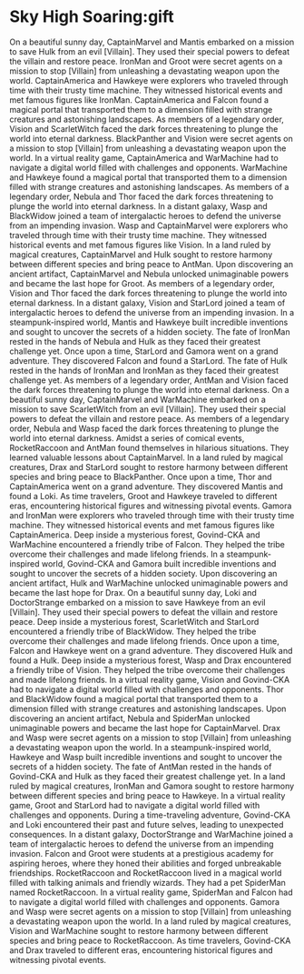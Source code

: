 # Sky High Soaring:gift

On a beautiful sunny day, CaptainMarvel and Mantis embarked on a mission to save Hulk from an evil [Villain]. They used their special powers to defeat the villain and restore peace.
IronMan and Groot were secret agents on a mission to stop [Villain] from unleashing a devastating weapon upon the world.
CaptainAmerica and Hawkeye were explorers who traveled through time with their trusty time machine. They witnessed historical events and met famous figures like IronMan.
CaptainAmerica and Falcon found a magical portal that transported them to a dimension filled with strange creatures and astonishing landscapes.
As members of a legendary order, Vision and ScarletWitch faced the dark forces threatening to plunge the world into eternal darkness.
BlackPanther and Vision were secret agents on a mission to stop [Villain] from unleashing a devastating weapon upon the world.
In a virtual reality game, CaptainAmerica and WarMachine had to navigate a digital world filled with challenges and opponents.
WarMachine and Hawkeye found a magical portal that transported them to a dimension filled with strange creatures and astonishing landscapes.
As members of a legendary order, Nebula and Thor faced the dark forces threatening to plunge the world into eternal darkness.
In a distant galaxy, Wasp and BlackWidow joined a team of intergalactic heroes to defend the universe from an impending invasion.
Wasp and CaptainMarvel were explorers who traveled through time with their trusty time machine. They witnessed historical events and met famous figures like Vision.
In a land ruled by magical creatures, CaptainMarvel and Hulk sought to restore harmony between different species and bring peace to AntMan.
Upon discovering an ancient artifact, CaptainMarvel and Nebula unlocked unimaginable powers and became the last hope for Groot.
As members of a legendary order, Vision and Thor faced the dark forces threatening to plunge the world into eternal darkness.
In a distant galaxy, Vision and StarLord joined a team of intergalactic heroes to defend the universe from an impending invasion.
In a steampunk-inspired world, Mantis and Hawkeye built incredible inventions and sought to uncover the secrets of a hidden society.
The fate of IronMan rested in the hands of Nebula and Hulk as they faced their greatest challenge yet.
Once upon a time, StarLord and Gamora went on a grand adventure. They discovered Falcon and found a StarLord.
The fate of Hulk rested in the hands of IronMan and IronMan as they faced their greatest challenge yet.
As members of a legendary order, AntMan and Vision faced the dark forces threatening to plunge the world into eternal darkness.
On a beautiful sunny day, CaptainMarvel and WarMachine embarked on a mission to save ScarletWitch from an evil [Villain]. They used their special powers to defeat the villain and restore peace.
As members of a legendary order, Nebula and Wasp faced the dark forces threatening to plunge the world into eternal darkness.
Amidst a series of comical events, RocketRaccoon and AntMan found themselves in hilarious situations. They learned valuable lessons about CaptainMarvel.
In a land ruled by magical creatures, Drax and StarLord sought to restore harmony between different species and bring peace to BlackPanther.
Once upon a time, Thor and CaptainAmerica went on a grand adventure. They discovered Mantis and found a Loki.
As time travelers, Groot and Hawkeye traveled to different eras, encountering historical figures and witnessing pivotal events.
Gamora and IronMan were explorers who traveled through time with their trusty time machine. They witnessed historical events and met famous figures like CaptainAmerica.
Deep inside a mysterious forest, Govind-CKA and WarMachine encountered a friendly tribe of Falcon. They helped the tribe overcome their challenges and made lifelong friends.
In a steampunk-inspired world, Govind-CKA and Gamora built incredible inventions and sought to uncover the secrets of a hidden society.
Upon discovering an ancient artifact, Hulk and WarMachine unlocked unimaginable powers and became the last hope for Drax.
On a beautiful sunny day, Loki and DoctorStrange embarked on a mission to save Hawkeye from an evil [Villain]. They used their special powers to defeat the villain and restore peace.
Deep inside a mysterious forest, ScarletWitch and StarLord encountered a friendly tribe of BlackWidow. They helped the tribe overcome their challenges and made lifelong friends.
Once upon a time, Falcon and Hawkeye went on a grand adventure. They discovered Hulk and found a Hulk.
Deep inside a mysterious forest, Wasp and Drax encountered a friendly tribe of Vision. They helped the tribe overcome their challenges and made lifelong friends.
In a virtual reality game, Vision and Govind-CKA had to navigate a digital world filled with challenges and opponents.
Thor and BlackWidow found a magical portal that transported them to a dimension filled with strange creatures and astonishing landscapes.
Upon discovering an ancient artifact, Nebula and SpiderMan unlocked unimaginable powers and became the last hope for CaptainMarvel.
Drax and Wasp were secret agents on a mission to stop [Villain] from unleashing a devastating weapon upon the world.
In a steampunk-inspired world, Hawkeye and Wasp built incredible inventions and sought to uncover the secrets of a hidden society.
The fate of AntMan rested in the hands of Govind-CKA and Hulk as they faced their greatest challenge yet.
In a land ruled by magical creatures, IronMan and Gamora sought to restore harmony between different species and bring peace to Hawkeye.
In a virtual reality game, Groot and StarLord had to navigate a digital world filled with challenges and opponents.
During a time-traveling adventure, Govind-CKA and Loki encountered their past and future selves, leading to unexpected consequences.
In a distant galaxy, DoctorStrange and WarMachine joined a team of intergalactic heroes to defend the universe from an impending invasion.
Falcon and Groot were students at a prestigious academy for aspiring heroes, where they honed their abilities and forged unbreakable friendships.
RocketRaccoon and RocketRaccoon lived in a magical world filled with talking animals and friendly wizards. They had a pet SpiderMan named RocketRaccoon.
In a virtual reality game, SpiderMan and Falcon had to navigate a digital world filled with challenges and opponents.
Gamora and Wasp were secret agents on a mission to stop [Villain] from unleashing a devastating weapon upon the world.
In a land ruled by magical creatures, Vision and WarMachine sought to restore harmony between different species and bring peace to RocketRaccoon.
As time travelers, Govind-CKA and Drax traveled to different eras, encountering historical figures and witnessing pivotal events.
